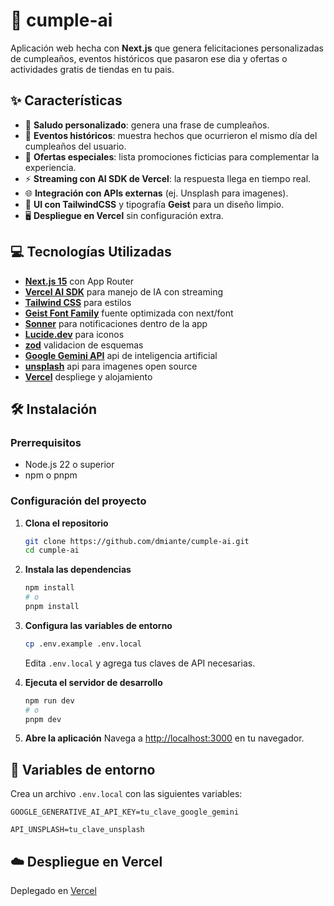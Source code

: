 
# 🎉 cumple-ai

Aplicación web hecha con **Next.js** que genera felicitaciones personalizadas de cumpleaños, eventos históricos que pasaron ese dia y ofertas o actividades gratis de tiendas en tu pais.


## ✨ Características

- 🎂 **Saludo personalizado**: genera una frase de cumpleaños.  
- 📜 **Eventos históricos**: muestra hechos que ocurrieron el mismo día del cumpleaños del usuario.  
- 🎁 **Ofertas especiales**: lista promociones ficticias para complementar la experiencia.  
- ⚡ **Streaming con AI SDK de Vercel**: la respuesta llega en tiempo real.  
- 🌐 **Integración con APIs externas** (ej. Unsplash para imagenes).  
- 🎨 **UI con TailwindCSS** y tipografía **Geist** para un diseño limpio.  
- 🖥️ **Despliegue en Vercel** sin configuración extra.  

## 💻 Tecnologías Utilizadas

- [**Next.js 15**](https://nextjs.org/) con App Router
- [**Vercel AI SDK**](https://ai-sdk.dev/) para manejo de IA con streaming
- [**Tailwind CSS**](https://tailwindcss.com/) para estilos
- [**Geist Font Family**](https://vercel.com/font) fuente optimizada con next/font
- [**Sonner**](https://sonner.emilkowal.ski/) para notificaciones dentro de la app
- [**Lucide.dev**](https://lucide.dev/) para iconos
- [**zod**](https://zod.dev/) validacion de esquemas
- [**Google Gemini API**](https://ai.google.dev/) api de inteligencia artificial
- [**unsplash**](https://unsplash.com/developers) api para imagenes open source
- [**Vercel**](https://vercel.com/) despliege y alojamiento


## 🛠️ Instalación

### Prerrequisitos

- Node.js 22 o superior
- npm o pnpm

### Configuración del proyecto

1. **Clona el repositorio**
   ```bash
   git clone https://github.com/dmiante/cumple-ai.git
   cd cumple-ai
   ```

2. **Instala las dependencias**
   ```bash
   npm install
   # o
   pnpm install
   ```

3. **Configura las variables de entorno**
   ```bash
   cp .env.example .env.local
   ```
   Edita `.env.local` y agrega tus claves de API necesarias.

4. **Ejecuta el servidor de desarrollo**
   ```bash
   npm run dev
   # o
   pnpm dev
   ```

5. **Abre la aplicación**
   Navega a [http://localhost:3000](http://localhost:3000) en tu navegador.
## 🔑 Variables de entorno

Crea un archivo `.env.local` con las siguientes variables:

```env
GOOGLE_GENERATIVE_AI_API_KEY=tu_clave_google_gemini

API_UNSPLASH=tu_clave_unsplash
```
## ☁️ Despliegue en Vercel

Deplegado en [Vercel](https://vercel.com/)
